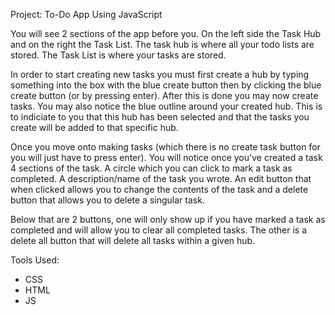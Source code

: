 Project: To-Do App Using JavaScript

You will see 2 sections of the app before you. On the left side the Task Hub and on the right the Task List. The task hub is where all your todo lists are stored. The Task List is where your tasks are stored.

In order to start creating new tasks you must first create a hub by typing something into the box with the blue create button then by clicking the blue create button (or by pressing enter). After this is done you may now create tasks. You may also notice the blue outline around your created hub. This is to indiciate to you that this hub has been selected and that the tasks you create will be added to that specific hub. 

Once you move onto making tasks (which there is no create task button for you will just have to press enter). You will notice once you've created a task 4 sections of the task. A circle which you can click to mark a task as completed. A description/name of the task you wrote. An edit button that when clicked allows you to change the contents of the task and a delete button that allows you to delete a singular task.

Below that are 2 buttons, one will only show up if you have marked a task as completed and will allow you to clear all completed tasks. The other is a delete all button that will delete all tasks within a given hub.

Tools Used:
- CSS
- HTML
- JS